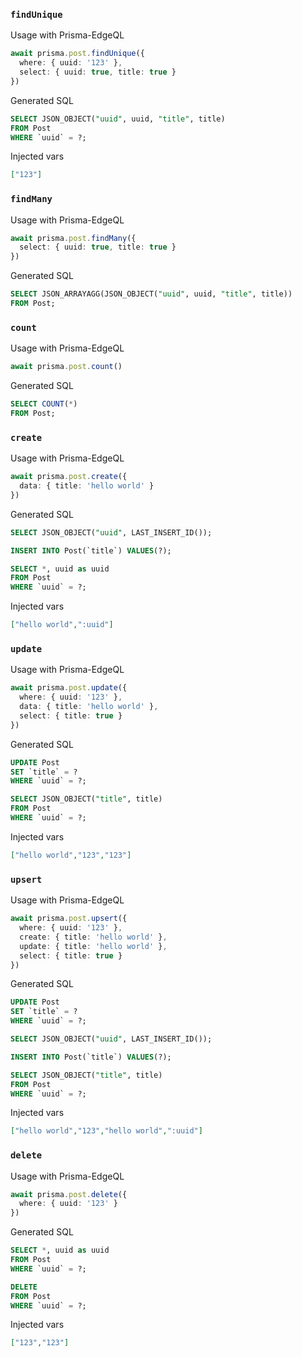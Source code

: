 ### `findUnique`

Usage with Prisma-EdgeQL

```ts
await prisma.post.findUnique({
  where: { uuid: '123' },
  select: { uuid: true, title: true }
})
```

Generated SQL

```sql
SELECT JSON_OBJECT("uuid", uuid, "title", title) 
FROM Post 
WHERE `uuid` = ?;
```

Injected vars

```json
["123"]
```

### `findMany`

Usage with Prisma-EdgeQL

```ts
await prisma.post.findMany({
  select: { uuid: true, title: true }
})
```

Generated SQL

```sql
SELECT JSON_ARRAYAGG(JSON_OBJECT("uuid", uuid, "title", title)) 
FROM Post;
```

### `count`

Usage with Prisma-EdgeQL

```ts
await prisma.post.count()
```

Generated SQL

```sql
SELECT COUNT(*) 
FROM Post;
```

### `create`

Usage with Prisma-EdgeQL

```ts
await prisma.post.create({
  data: { title: 'hello world' }
})
```

Generated SQL

```sql
SELECT JSON_OBJECT("uuid", LAST_INSERT_ID());

INSERT INTO Post(`title`) VALUES(?);

SELECT *, uuid as uuid 
FROM Post 
WHERE `uuid` = ?;
```

Injected vars

```json
["hello world",":uuid"]
```

### `update`

Usage with Prisma-EdgeQL

```ts
await prisma.post.update({
  where: { uuid: '123' },
  data: { title: 'hello world' },
  select: { title: true }
})
```

Generated SQL

```sql
UPDATE Post 
SET `title` = ? 
WHERE `uuid` = ?;

SELECT JSON_OBJECT("title", title) 
FROM Post 
WHERE `uuid` = ?;
```

Injected vars

```json
["hello world","123","123"]
```

### `upsert`

Usage with Prisma-EdgeQL

```ts
await prisma.post.upsert({
  where: { uuid: '123' },
  create: { title: 'hello world' },
  update: { title: 'hello world' },
  select: { title: true }
})
```

Generated SQL

```sql
UPDATE Post 
SET `title` = ? 
WHERE `uuid` = ?;

SELECT JSON_OBJECT("uuid", LAST_INSERT_ID());

INSERT INTO Post(`title`) VALUES(?);

SELECT JSON_OBJECT("title", title) 
FROM Post 
WHERE `uuid` = ?;
```

Injected vars

```json
["hello world","123","hello world",":uuid"]
```

### `delete`

Usage with Prisma-EdgeQL

```ts
await prisma.post.delete({
  where: { uuid: '123' }
})
```

Generated SQL

```sql
SELECT *, uuid as uuid 
FROM Post 
WHERE `uuid` = ?;

DELETE 
FROM Post 
WHERE `uuid` = ?;
```

Injected vars

```json
["123","123"]
```
